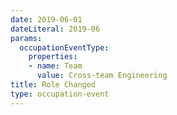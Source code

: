 ```yaml
---
date: 2019-06-01
dateLiteral: 2019-06
params:
  occupationEventType:
    properties:
    - name: Team
      value: Cross-team Engineering
title: Role Changed
type: occupation-event
---
```

